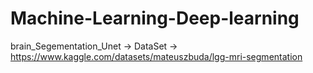 # Machine-Learning-Deep-learning

brain_Segementation_Unet -> DataSet -> https://www.kaggle.com/datasets/mateuszbuda/lgg-mri-segmentation
